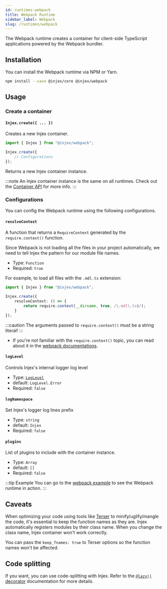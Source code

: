 ```yaml
---
id: runtimes-webpack
title: Webpack Runtime
sidebar_label: Webpack
slug: /runtimes/webpack
---
```


The Webpack runtime creates a container for client-side TypeScript applications powered by the Webpack bundler.

## Installation

You can install the Webpack runtime via NPM or Yarn.

```bash npm2yarn
npm install --save @injex/core @injex/webpack
```

## Usage

### Create a container

#### `Injex.create({ ... })`

Creates a new Injex container.

```typescript
import { Injex } from "@injex/webpack";

Injex.create({
    // Configurations
});
```

Returns a new Injex container instance.

:::note
An Injex container instance is the same on all runtimes. Check out the [Container API](/docs/api/core/container) for more info.
:::

### Configurations

You can config the Webpack runtime using the following configurations.

#### `resolveContext`

A function that returns a `RequireContext` generated by the `require.context()` function.  

Since Webpack is not loading all the files in your project automatically, we need to tell Injex the pattern for our module file names.

* Type: `Function`
* Required: `true`

For example, to load all files with the `.mdl.ts` extension:

```typescript
import { Injex } from "@injex/webpack";

Injex.create({
    resolveContext: () => {
        return require.context(__dirname, true, /\.mdl\.ts$/);
    }
});
```

:::caution
The arguments passed to `require.context()` must be a string literal!
:::

- If you're not familiar with the `require.context()` topic, you can read about it in the [webpack documentations](https://webpack.js.org/guides/dependency-management/#requirecontext).

#### `logLevel`

Controls Injex's internal logger log level

* Type: [`LogLevel`](/docs/api/core/enums-interfaces#loglevel)
* default: `LogLevel.Error`
* Required: `false`

#### `logNamespace`

Set Injex's logger log lines prefix

* Type: `string`
* default: `Injex`
* Required: `false`

#### `plugins`

List of plugins to include with the container instance.

* Type: `Array`
* default: `[]`
* Required: `false`

:::tip Example
You can go to the [webpack example](/docs/examples#webpack-runtime-example) to see the Webpack runtime in action.
:::

## Caveats

When optimizing your code using tools like [Terser](https://github.com/terser/terser) to minify/uglify/mangle the code, it's essential to keep the function names as they are. Injex automatically registers modules by their class name. When you change the class name, Injex container won't work correctly.

You can pass the `keep_fnames: true` to Terser options so the function names won't be affected.

## Code splitting

If you want, you can use code-splitting with Injex. Refer to the [`@lazy()` decorator](/docs/api/core/decorators/lazy) documentation for more details.